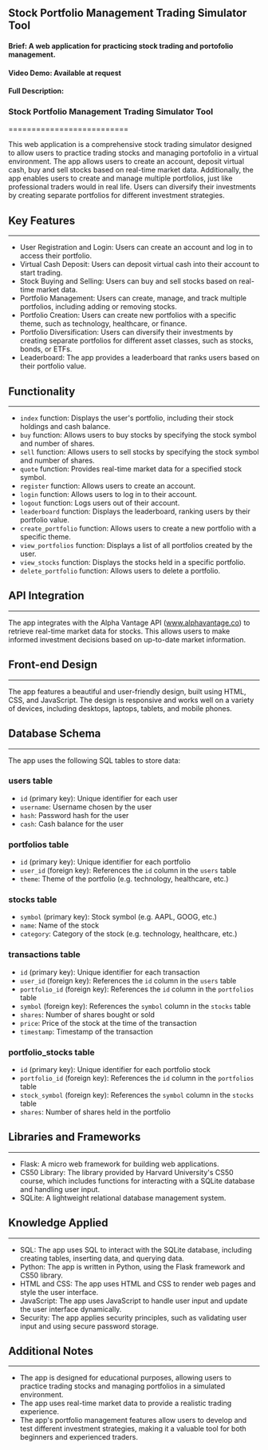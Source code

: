 ## Stock Portfolio Management Trading Simulator Tool

#### Brief: A web application for practicing stock trading and portofolio management.
#### Video Demo:  Available at request
#### Full Description:

### Stock Portfolio Management Trading Simulator Tool
==========================

This web application is a comprehensive stock trading simulator designed to allow users to practice trading stocks and managing portofolio in a virtual environment. The app allows users to create an account, deposit virtual cash, buy and sell stocks based on real-time market data. Additionally, the app enables users to create and manage multiple portfolios, just like professional traders would in real life. Users can diversify their investments by creating separate portfolios for different investment strategies.

## Key Features
---------------

* User Registration and Login: Users can create an account and log in to access their portfolio.
* Virtual Cash Deposit: Users can deposit virtual cash into their account to start trading.
* Stock Buying and Selling: Users can buy and sell stocks based on real-time market data.
* Portfolio Management: Users can create, manage, and track multiple portfolios, including adding or removing stocks.
* Portfolio Creation: Users can create new portfolios with a specific theme, such as technology, healthcare, or finance.
* Portfolio Diversification: Users can diversify their investments by creating separate portfolios for different asset classes, such as stocks, bonds, or ETFs.
* Leaderboard: The app provides a leaderboard that ranks users based on their portfolio value.

## Functionality
--------------

* `index` function: Displays the user's portfolio, including their stock holdings and cash balance.
* `buy` function: Allows users to buy stocks by specifying the stock symbol and number of shares.
* `sell` function: Allows users to sell stocks by specifying the stock symbol and number of shares.
* `quote` function: Provides real-time market data for a specified stock symbol.
* `register` function: Allows users to create an account.
* `login` function: Allows users to log in to their account.
* `logout` function: Logs users out of their account.
* `leaderboard` function: Displays the leaderboard, ranking users by their portfolio value.
* `create_portfolio` function: Allows users to create a new portfolio with a specific theme.
* `view_portfolios` function: Displays a list of all portfolios created by the user.
* `view_stocks` function: Displays the stocks held in a specific portfolio.
* `delete_portfolio` function: Allows users to delete a portfolio.

## API Integration
-----------------

The app integrates with the Alpha Vantage API (www.alphavantage.co) to retrieve real-time market data for stocks. This allows users to make informed investment decisions based on up-to-date market information.

## Front-end Design
-----------------

The app features a beautiful and user-friendly design, built using HTML, CSS, and JavaScript. The design is responsive and works well on a variety of devices, including desktops, laptops, tablets, and mobile phones.

## Database Schema
-----------------

The app uses the following SQL tables to store data:

### users table

* `id` (primary key): Unique identifier for each user
* `username`: Username chosen by the user
* `hash`: Password hash for the user
* `cash`: Cash balance for the user

### portfolios table

* `id` (primary key): Unique identifier for each portfolio
* `user_id` (foreign key): References the `id` column in the `users` table
* `theme`: Theme of the portfolio (e.g. technology, healthcare, etc.)

### stocks table

* `symbol` (primary key): Stock symbol (e.g. AAPL, GOOG, etc.)
* `name`: Name of the stock
* `category`: Category of the stock (e.g. technology, healthcare, etc.)

### transactions table

* `id` (primary key): Unique identifier for each transaction
* `user_id` (foreign key): References the `id` column in the `users` table
* `portfolio_id` (foreign key): References the `id` column in the `portfolios` table
* `symbol` (foreign key): References the `symbol` column in the `stocks` table
* `shares`: Number of shares bought or sold
* `price`: Price of the stock at the time of the transaction
* `timestamp`: Timestamp of the transaction

### portfolio_stocks table

* `id` (primary key): Unique identifier for each portfolio stock
* `portfolio_id` (foreign key): References the `id` column in the `portfolios` table
* `stock_symbol` (foreign key): References the `symbol` column in the `stocks` table
* `shares`: Number of shares held in the portfolio

## Libraries and Frameworks
-------------------------

* Flask: A micro web framework for building web applications.
* CS50 Library: The library provided by Harvard University's CS50 course, which includes functions for interacting with a SQLite database and handling user input.
* SQLite: A lightweight relational database management system.

## Knowledge Applied
------------------------

* SQL: The app uses SQL to interact with the SQLite database, including creating tables, inserting data, and querying data.
* Python: The app is written in Python, using the Flask framework and CS50 library.
* HTML and CSS: The app uses HTML and CSS to render web pages and style the user interface.
* JavaScript: The app uses JavaScript to handle user input and update the user interface dynamically.
* Security: The app applies security principles, such as validating user input and using secure password storage.

## Additional Notes
------------------

* The app is designed for educational purposes, allowing users to practice trading stocks and managing portfolios in a simulated environment.
* The app uses real-time market data to provide a realistic trading experience.
* The app's portfolio management features allow users to develop and test different investment strategies, making it a valuable tool for both beginners and experienced traders.

